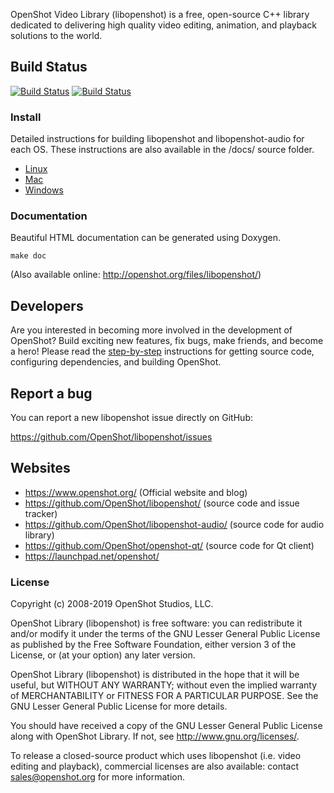 OpenShot Video Library (libopenshot) is a free, open-source C++ library dedicated to
delivering high quality video editing, animation, and playback solutions to the 
world.

## Build Status

[![Build Status](https://img.shields.io/travis/OpenShot/libopenshot/develop.svg?label=libopenshot)](https://travis-ci.org/OpenShot/libopenshot) [![Build Status](https://img.shields.io/travis/OpenShot/libopenshot-audio/develop.svg?label=libopenshot-audio)](https://travis-ci.org/OpenShot/libopenshot-audio)

### Install

Detailed instructions for building libopenshot and libopenshot-audio for each OS. These instructions
are also available in the /docs/ source folder.

   * [Linux](https://github.com/OpenShot/libopenshot/wiki/Linux-Build-Instructions)
   * [Mac](https://github.com/OpenShot/libopenshot/wiki/Mac-Build-Instructions)
   * [Windows](https://github.com/OpenShot/libopenshot/wiki/Windows-Build-Instructions)

### Documentation

Beautiful HTML documentation can be generated using Doxygen.
```
make doc
```
(Also available online: http://openshot.org/files/libopenshot/)

## Developers

Are you interested in becoming more involved in the development of 
OpenShot? Build exciting new features, fix bugs, make friends, and become a hero! 
Please read the [step-by-step](https://github.com/OpenShot/openshot-qt/wiki/Become-a-Developer) 
instructions for getting source code, configuring dependencies, and building OpenShot.

## Report a bug

You can report a new libopenshot issue directly on GitHub:

https://github.com/OpenShot/libopenshot/issues

## Websites

- https://www.openshot.org/  (Official website and blog)
- https://github.com/OpenShot/libopenshot/ (source code and issue tracker)
- https://github.com/OpenShot/libopenshot-audio/ (source code for audio library)
- https://github.com/OpenShot/openshot-qt/ (source code for Qt client)
- https://launchpad.net/openshot/

### License

Copyright (c) 2008-2019 OpenShot Studios, LLC.

OpenShot Library (libopenshot) is free software: you can redistribute it
and/or modify it under the terms of the GNU Lesser General Public License
as published by the Free Software Foundation, either version 3 of the
License, or (at your option) any later version.

OpenShot Library (libopenshot) is distributed in the hope that it will be
useful, but WITHOUT ANY WARRANTY; without even the implied warranty of
MERCHANTABILITY or FITNESS FOR A PARTICULAR PURPOSE. See the
GNU Lesser General Public License for more details.

You should have received a copy of the GNU Lesser General Public License
along with OpenShot Library. If not, see http://www.gnu.org/licenses/.

To release a closed-source product which uses libopenshot (i.e. video
editing and playback), commercial licenses are also available: contact
sales@openshot.org for more information.
